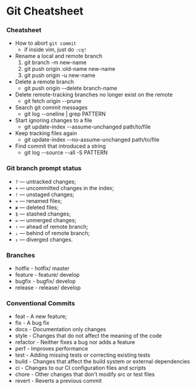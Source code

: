 # Git Cheatsheet


### Cheatsheet

- How to abort `git commit`
    - if inside vim, just do `:cq!`
- Rename a local and remote branch
    1. git branch -m new-name
    2. git push origin :old-name new-name
    3. git push origin -u new-name
- Delete a remote branch
    - git push origin --delete branch-name
- Delete remote-tracking branches no longer exist on the remote
    - git fetch origin --prune
- Search git commit messages
    - git log --oneline | grep PATTERN
- Start ignoring changes to a file
    - git update-index --assume-unchanged path/to/file
- Keep tracking files again
    - git update-index --no-assume-unchanged path/to/file
- Find commit that introduced a string
    - git log --source --all -S PATTERN

### Git branch prompt status
  - `?` — untracked changes;
  - `+` — uncommitted changes in the index;
  - `!` — unstaged changes;
  - `»` — renamed files;
  - `✘` — deleted files;
  - `$` — stashed changes;
  - `=` — unmerged changes;
  - `⇡` — ahead of remote branch;
  - `⇣` — behind of remote branch;
  - `⇕` — diverged changes.

### Branches
- hotfix  - hotfix/<HOTFIX> master
- feature - feature/<FEATURE>   develop
- bugfix  - bugfix/<BUGFIX> develop
- release - release/<RELEASE>   develop

### Conventional Commits
- feat     - A new feature;
- fix      - A bug fix
- docs     - Docume­ntation only changes
- style    - Changes that do not affect the meaning of the code
- refactor - Neither fixes a bug nor adds a feature
- perf     - Improves perfor­mance
- test     - Adding missing tests or correcting existing tests
- build    - Changes that affect the build system or external depend­encies
- ci       - Changes to our CI config­uration files and scripts
- chore    - Other changes that don't modify src or test files
- revert   - Reverts a previous commit

